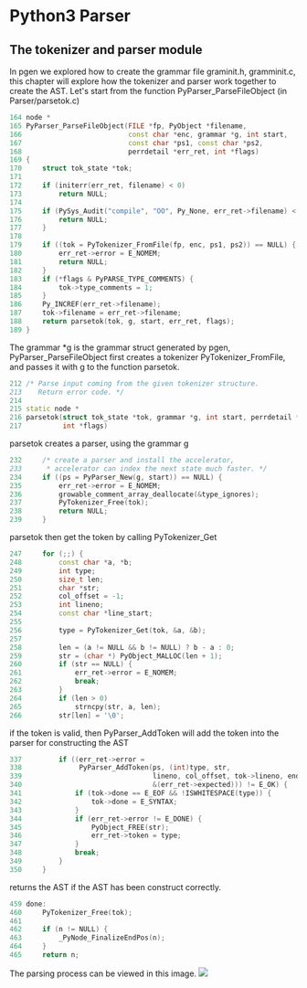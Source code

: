 # Python3 Parser

## The tokenizer and parser module
In pgen we explored how to create the grammar file graminit.h, gramminit.c, this chapter will explore how the tokenizer and parser work together to create the AST. Let's start from the function PyParser_ParseFileObject (in Parser/parsetok.c)

```c++ parsetok.c
164 node *
165 PyParser_ParseFileObject(FILE *fp, PyObject *filename,
166                          const char *enc, grammar *g, int start,
167                          const char *ps1, const char *ps2,
168                          perrdetail *err_ret, int *flags)
169 {
170     struct tok_state *tok;
171 
172     if (initerr(err_ret, filename) < 0)
173         return NULL;
174 
175     if (PySys_Audit("compile", "OO", Py_None, err_ret->filename) < 0) {
176         return NULL;
177     }
178 
179     if ((tok = PyTokenizer_FromFile(fp, enc, ps1, ps2)) == NULL) {
180         err_ret->error = E_NOMEM;
181         return NULL;
182     }
183     if (*flags & PyPARSE_TYPE_COMMENTS) {
184         tok->type_comments = 1;
185     }
186     Py_INCREF(err_ret->filename);
187     tok->filename = err_ret->filename;
188     return parsetok(tok, g, start, err_ret, flags);
189 }

```
The grammar *g is the grammar struct generated by pgen, PyParser_ParseFileObject first creates a tokenizer PyTokenizer_FromFile, and passes it with g to the function parsetok.

```c++
212 /* Parse input coming from the given tokenizer structure.
213    Return error code. */
214 
215 static node *
216 parsetok(struct tok_state *tok, grammar *g, int start, perrdetail *err_ret,
217          int *flags)
```

parsetok creates a parser, using the grammar g
```c++ 
232     /* create a parser and install the accelerator, 
233      * accelerator can index the next state much faster. */
234     if ((ps = PyParser_New(g, start)) == NULL) {
235         err_ret->error = E_NOMEM;
236         growable_comment_array_deallocate(&type_ignores);
237         PyTokenizer_Free(tok);
238         return NULL;
239     }
```

parsetok then get the token by calling PyTokenizer_Get
```c++
247     for (;;) {
248         const char *a, *b;
249         int type;
250         size_t len;
251         char *str;
252         col_offset = -1;
253         int lineno;
254         const char *line_start;
255 
256         type = PyTokenizer_Get(tok, &a, &b);
257 
258         len = (a != NULL && b != NULL) ? b - a : 0;
259         str = (char *) PyObject_MALLOC(len + 1);
260         if (str == NULL) {
261             err_ret->error = E_NOMEM;
262             break;
263         }
264         if (len > 0)
265             strncpy(str, a, len);
266         str[len] = '\0';
```

if the token is valid, then PyParser_AddToken will add the token into the parser
for constructing the AST
```c++
337         if ((err_ret->error =
338              PyParser_AddToken(ps, (int)type, str,
339                                lineno, col_offset, tok->lineno, end_col_offset,
340                                &(err_ret->expected))) != E_OK) {
341             if (tok->done == E_EOF && !ISWHITESPACE(type)) {
342                 tok->done = E_SYNTAX;
343             }
344             if (err_ret->error != E_DONE) {
345                 PyObject_FREE(str);
346                 err_ret->token = type;
347             }
348             break;
349         }
350     }
```

returns the AST if the AST has been construct correctly.
```c++
459 done:
460     PyTokenizer_Free(tok);
461 
462     if (n != NULL) {
463         _PyNode_FinalizeEndPos(n);
464     }
465     return n;
```
The parsing process can be viewed in this image. ![](images/Parser-Tokenizer.jpg)


